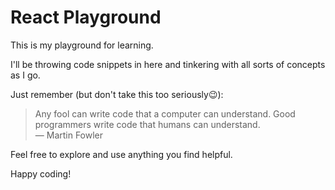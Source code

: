 # React Playground

This is my playground for learning. 

I'll be throwing code snippets in here and tinkering with all sorts of concepts as I go.

Just remember (but don't take this too seriously😉):

> Any fool can write code that a computer can understand. Good programmers write code that humans can understand.  
> ― Martin Fowler

Feel free to explore and use anything you find helpful.

Happy coding!
